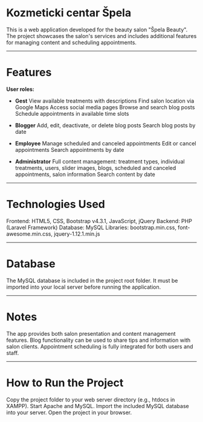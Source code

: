 # Kozmeticki centar Špela

This is a web application developed for the beauty salon "Špela Beauty". The project showcases the salon's services and includes additional features for managing content and scheduling appointments.

---

# Features

**User roles:**
- **Gest**
    View available treatments with descriptions
    Find salon location via Google Maps
    Access social media pages
    Browse and search blog posts
    Schedule appointments in available time slots  

- **Blogger**
    Add, edit, deactivate, or delete blog posts
    Search blog posts by date

- **Employee**
    Manage scheduled and canceled appointments
    Edit or cancel appointments
    Search appointments by date

- **Administrator**
    Full content management: treatment types, individual treatments, users, slider images, blogs, scheduled and canceled appointments, salon information
    Search content by date

---

# Technologies Used

Frontend: HTML5, CSS, Bootstrap v4.3.1, JavaScript, jQuery
Backend: PHP (Laravel Framework)
Database: MySQL
Libraries: bootstrap.min.css, font-awesome.min.css, jquery-1.12.1.min.js

---

# Database

The MySQL database is included in the project root folder. It must be imported into your local server before running the application.

---

# Notes

The app provides both salon presentation and content management features.
Blog functionality can be used to share tips and information with salon clients.
Appointment scheduling is fully integrated for both users and staff.

---

# How to Run the Project

Copy the project folder to your web server directory (e.g., htdocs in XAMPP).
Start Apache and MySQL.
Import the included MySQL database into your server.
Open the project in your browser.
